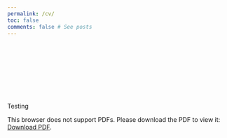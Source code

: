 ```yaml
---
permalink: /cv/
toc: false
comments: false # See posts
---
```

Testing
<object data="./CV.pdf" type="application/pdf" width="700px" height="700px">
    <embed src="./CV.pdf">
        <p>This browser does not support PDFs. Please download the PDF to view it: <a href="./CV.pdf">Download PDF</a>.</p>
    </embed>
</object>
